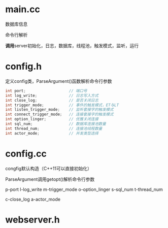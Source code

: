 # main.cc

数据库信息

命令行解析

**调用**server初始化，日志，数据库，线程池，触发模式，监听，运行

# config.h

定义config类，ParseArgument()函数解析命令行参数

```C++
int port; 					// 端口号
int log_write;				// 日志写入方式
int close_log;				// 是否关闭日志
int trigger_mode; 			// 事件的触发模式，ET与LT
int listen_trigger_mode; 	// 监听套接字的触发模式
int connect_trigger_mode;	// 连接套接字的触发模式
int option_linger;			// 优雅关闭连接
int sql_num;				// 数据库连接池数量
int thread_num;				// 连接池线程数量
int actor_mode;				// 并发类型选择
```

# config.cc

congfig默认构造（C++11可以直接初始化）

ParseArgument调用getopt()解析命令行参数

p-port	l-log_write	m-trigger_mode	o-option_linger	s-sql_num	t-thread_num

c-close_log	a-actor_mode

# webserver.h